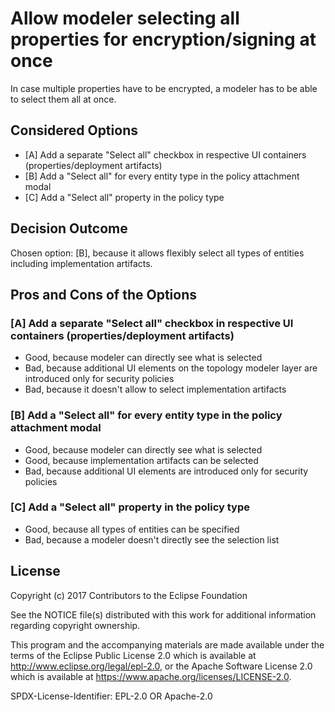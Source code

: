 # Allow modeler selecting all properties for encryption/signing at once

In case multiple properties have to be encrypted, a modeler has to be able to select them all at once.

## Considered Options

* [A] Add a separate "Select all" checkbox in respective UI containers (properties/deployment artifacts)
* [B] Add a "Select all" for every entity type in the policy attachment modal
* [C] Add a "Select all" property in the policy type

## Decision Outcome

Chosen option: [B], because it allows flexibly select all types of entities including implementation artifacts.

## Pros and Cons of the Options

### [A] Add a separate "Select all" checkbox in respective UI containers (properties/deployment artifacts)

* Good, because modeler can directly see what is selected
* Bad, because additional UI elements on the topology modeler layer are introduced only for security policies
* Bad, because it doesn't allow to select implementation artifacts

### [B] Add a "Select all" for every entity type in the policy attachment modal

* Good, because modeler can directly see what is selected
* Good, because implementation artifacts can be selected
* Bad, because additional UI elements are introduced only for security policies

### [C] Add a "Select all" property in the policy type

* Good, because all types of entities can be specified
* Bad, because a modeler doesn't directly see the selection list

## License

Copyright (c) 2017 Contributors to the Eclipse Foundation

See the NOTICE file(s) distributed with this work for additional
information regarding copyright ownership.

This program and the accompanying materials are made available under the
terms of the Eclipse Public License 2.0 which is available at
http://www.eclipse.org/legal/epl-2.0, or the Apache Software License 2.0
which is available at https://www.apache.org/licenses/LICENSE-2.0.

SPDX-License-Identifier: EPL-2.0 OR Apache-2.0
